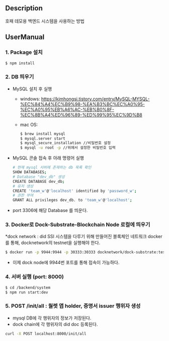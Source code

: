 ## Description

호패 데모용 백엔드 시스템을 사용하는 방법

## UserManual

### 1. Package 설치

```bash
$ npm install
```

### 2. DB 띄우기

- MySQL 설치 후 실행

  - windows: https://kimhongsi.tistory.com/entry/MySQL-MYSQL-%EC%84%A4%EC%B9%98-%EA%B3%BC%EC%A0%95-%EC%A0%95%EB%A6%AC-%EB%B0%8F-%EC%8B%A4%ED%96%89-%ED%99%95%EC%9D%B8
  - mac OS:

    ```bash
    $ brew install mysql
    $ mysql.server start
    $ mysql_secure_installation //비밀번호 설정
    $ mysql -u root -p //위에서 설정한 비밀번호 입력

    ```

- MySQL 콘솔 접속 후 아래 명령어 실행

  ```bash
  # 현재 mysql 서버에 존재하는 db 목록 확인
  SHOW DATABASES;
  # Database "dev_db" 생성
  CREATE DATABASE dev_db;
  # 유저 생성
  CREATE 'team_w'@'localhost' identified by 'password_w';
  # 권한 부여
  GRANT ALL privileges dev_db. to 'team_w'@'localhost';
  ```

- port 3306에 해당 Database 를 띄운다.

### 3. Docker로 Dock-Substrate-Blockchain Node 로컬에 띄우기

\*dock network : did SSI 시스템을 다루기 위해 만들어진 블록체인 네트워크
docker를 통해, docknetwork의 testnet을 실행해야 한다.

```bash
$ docker run -p 9944:9944 -p 30333:30333 docknetwork/dock-substrate:testnet --dev --ws-external --enable-offchain-indexing=true
```

- 이제 dock node에 9944번 포트를 통해 접속이 가능하다.

### 4. 서버 실행 (port: 8000)

```bash
$ cd /backend/system
$ npm run start:dev
```

### 5. POST /init/all : 월렛 앱 holder, 증명서 issuer 행위자 생성

- mysql DB에 각 행위자의 정보가 저장된다.
- dock chain에 각 행위자의 did doc 등록된다.

```bash
curl -X POST localhost:8000/init/all
```
